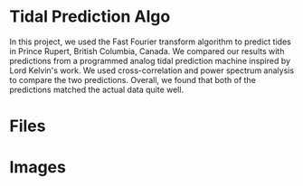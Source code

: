# Tidal Prediction Algo

In this project, we used the Fast Fourier transform algorithm to predict tides in Prince Rupert, British Columbia, Canada. We compared our results with predictions from a programmed analog tidal prediction machine inspired by Lord Kelvin's work. We used cross-correlation and power spectrum analysis to compare the two predictions. Overall, we found that both of the predictions matched the actual data quite well. 

# Files

# Images
